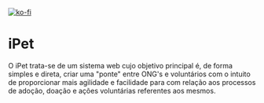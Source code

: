 [![ko-fi](https://www.ko-fi.com/img/githubbutton_sm.svg)](https://ko-fi.com/C0C81IJH6)
# iPet
O iPet trata-se de um sistema web cujo objetivo principal é, de forma simples e direta, criar uma "ponte" entre ONG's e voluntários com o intuito de proporcionar mais agilidade e facilidade para com relação aos processos de adoção, doação e ações voluntárias referentes aos mesmos.
